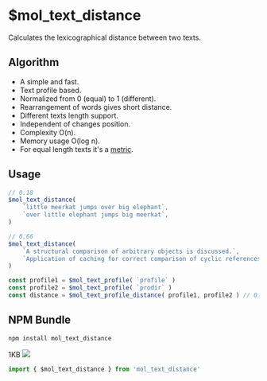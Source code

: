 # $mol_text_distance

Calculates the lexicographical distance between two texts.

## Algorithm

- A simple and fast.
- Text profile based.
- Normalized from 0 (equal) to 1 (different).
- Rearrangement of words gives short distance.
- Different texts length support.
- Independent of changes position.
- Complexity O(n).
- Memory usage O(log n).
- For equal length texts it's a [metric](https://en.wikipedia.org/wiki/Metric_(mathematics)).

## Usage

```ts
// 0.18
$mol_text_distance(
	`little meerkat jumps over big elephant`,
	`over little elephant jumps big meerkat`,
)

// 0.66
$mol_text_distance(
	`A structural comparison of arbitrary objects is discussed.`,
	`Application of caching for correct comparison of cyclic references is disclosed.`,
)
```

```ts
const profile1 = $mol_text_profile( `profile` )
const profile2 = $mol_text_profile( `prodir` )
const distance = $mol_text_profile_distance( profile1, profile2 ) // 0.54
```

## NPM Bundle

```sh
npm install mol_text_distance
```

1KB [![](https://badgen.net/bundlephobia/minzip/mol_text_distance)](https://bundlephobia.com/package/mol_text_distance)

```ts
import { $mol_text_distance } from 'mol_text_distance'
```
